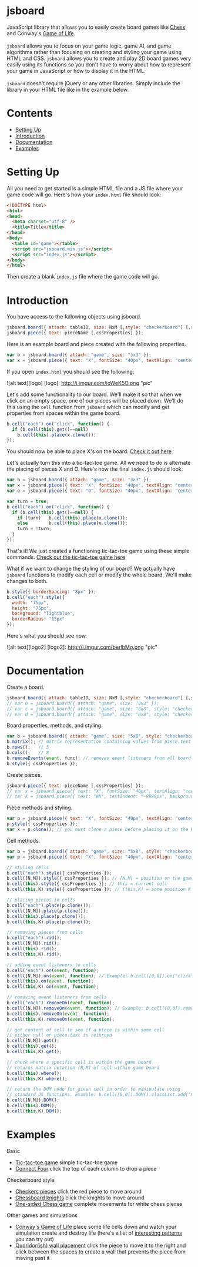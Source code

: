 # jsboard
JavaScript library that allows you to easily create board games like [Chess](http://danielborowski.com/jsboard/demo/demo8.html) and Conway's [Game of Life](http://danielborowski.com/jsboard/demo/demo9.html).
<br><br>
`jsboard` allows you to focus on your game logic, game AI, and game algorithms rather than focusing on creating and styling your game using HTML and CSS. `jsboard` allows you to create and play 2D board games very easily using its functions so you don't have to worry about how to represent your game in JavaScript or how to display it in the HTML. 
<br><br>
`jsboard` doesn't require jQuery or any other libraries. Simply include the library in your HTML file like in the example below.

# Contents

* [Setting Up](#setting-up)
* [Introduction](#introduction)
* [Documentation](#documentation)
* [Examples](#examples)

# Setting Up
All you need to get started is a simple HTML file and a JS file where your game code will go. Here's how your `index.html` file should look:

```html
<!DOCTYPE html>
<html>
<head>
  <meta charset="utf-8" />
  <title>Title</title>
</head>
<body>
  <table id='game'></table>
  <script src="jsboard.min.js"></script>
  <script src="index.js"></script>
</body>
</html>
```
Then create a blank `index.js` file where the game code will go.

# Introduction

You have access to the following objects using jsboard.

```javascript
jsboard.board({ attach: tableID, size: NxM [,style: "checkerboard"] [,stylePattern: [color1, color2]] });
jsboard.piece({ text: pieceName [,cssProperties] });
```

Here is an example board and piece created with the following properties.

```javascript
var b = jsboard.board({ attach: "game", size: "3x3" });
var x = jsboard.piece({ text: "X", fontSize: "40px", textAlign: "center" });
```
If you open `index.html` you should see the following:

![alt text][logo]
[logo]: http://i.imgur.com/ioWoK5O.png "pic"

Let's add some functionality to our board. We'll make it so that when we click on an empty space, one of our pieces will be placed down. We'll do this using the `cell` function from `jsboard` which can modify and get properties from spaces within the game board.

```javascript
b.cell("each").on("click", function() {
  if (b.cell(this).get()==null) 
    b.cell(this).place(x.clone());
});
```
You should now be able to place X's on the board. [Check it out here](http://danielborowski.com/jsboard/demo/demo1.html)

Let's actually turn this into a tic-tac-toe game. All we need to do is alternate the placing of pieces X and O. Here's how the final `index.js` should look.

```javascript
var b = jsboard.board({ attach: "game", size: "3x3" });
var x = jsboard.piece({ text: "X", fontSize: "40px", textAlign: "center" });
var o = jsboard.piece({ text: "O", fontSize: "40px", textAlign: "center"});

var turn = true;
b.cell("each").on("click", function() {
  if (b.cell(this).get()==null) {
    if (turn)   b.cell(this).place(x.clone());
    else        b.cell(this).place(o.clone()); 
    turn = !turn;
  }
});
```

That's it! We just created a functioning tic-tac-toe game using these simple commands. [Check out the tic-tac-toe game here](http://danielborowski.com/jsboard/demo/demo2.html)

What if we want to change the styling of our board? We actually have `jsboard` functions to modify each cell or modify the whole board. We'll make changes to both.

```javascript
b.style({ borderSpacing: "8px" });
b.cell("each").style({ 
  width: "75px", 
  height: "75px", 
  background: "lightblue", 
  borderRadius: "15px" 
});
```
Here's what you should see now.

![alt text][logo2]
[logo2]: http://i.imgur.com/berlbMg.png "pic"

# Documentation

Create a board.
```javascript
jsboard.board({ attach: tableID, size: NxM [,style: "checkerboard"] [,stylePattern: [color1, color2]] });
// var b = jsboard.board({ attach: "game", size: "3x3" }); 
// var c = jsboard.board({ attach: "game", size: "8x8", style: "checkerboard" }); 
// var d = jsboard.board({ attach: "game", size: "8x8", style: "checkerboard", stylePattern: ["blue","green"] }); 
```

Board properties, methods, and styling.
```javascript
var b = jsboard.board({ attach: "game", size: "5x8", style: "checkerboard" }); 
b.matrix(); // matrix representation containing values from piece.text or null
b.rows();   // 5
b.cols();   // 8
b.removeEvents(event, func); // removes event listeners from all board spaces (see chessknight example)
b.style({ cssProperties });
```

Create pieces.
```javascript
jsboard.piece({ text: pieceName [,cssProperties] });
// var x = jsboard.piece({ text: "X", fontSize: "40px", textAlign: "center" });
// var k = jsboard.piece({ text: "WK", textIndent: "-9999px", background: "url('images/white.png') no-repeat", width: "50px", height: "50px", margin: "0 auto" });
```
Piece methods and styling.
```javascript
var p = jsboard.piece({ text: "X", fontSize: "40px", textAlign: "center" });
p.style({ cssProperties });
var x = p.clone(); // you must clone a piece before placing it on the board because jsboard.piece only serves as a piece schema and clone() gets it ready for the DOM
```

Cell methods.
```javascript
var b = jsboard.board({ attach: "game", size: "5x8", style: "checkerboard" }); 
var p = jsboard.piece({ text: "X", fontSize: "40px", textAlign: "center" });

// styling cells
b.cell("each").style({ cssProperties });
b.cell([N,M]).style({ cssProperties }); // [N,M] = position on the game board using matrix notation
b.cell(this).style({ cssProperties }); // this = current cell 
b.cell(this,K).style({ cssProperties }); // (this,K) = some position K spaces from this cell. Example: b.cell(this,3) represents the cell 3 spaces to the right of this cell (see quoridorwalls example)

// placing pieces in cells
b.cell("each").place(p.clone());
b.cell([N,M]).place(p.clone());
b.cell(this).place(p.clone());
b.cell(this,K).place(p.clone());

// removing pieces from cells
b.cell("each").rid();
b.cell([N,M]).rid();
b.cell(this).rid();
b.cell(this,K).rid();

// adding event listeners to cells
b.cell("each").on(event, function); 
b.cell([N,M]).on(event, function); // Example: b.cell([0,0]).on("click", function() { alert("clicked!"); } );
b.cell(this).on(event, function);
b.cell(this,K).on(event, function);

// removing event listeners from cells
b.cell("each").removeOn(event, function); 
b.cell([N,M]).removeOn(event, function); // Example: b.cell([0,0]).removeOn("click", myFunc } ); 
b.cell(this).removeOn(event, function);
b.cell(this,K).removeOn(event, function);

// get content of cell to see if a piece is within some cell 
// either null or piece.text is returned
b.cell([N,M]).get();
b.cell(this).get();
b.cell(this,K).get();

// check where a specific cell is within the game board 
// returns matrix notation [N,M] of cell within game board
b.cell(this).where();
b.cell(this,K).where();

// return the DOM node for given cell in order to manipulate using
// standard JS functions. Example: b.cell([0,0]).DOM().classList.add("myclass"); 
b.cell([N,M]).DOM();
b.cell(this).DOM();
b.cell(this,K).DOM();
```
# Examples

Basic
* [Tic-tac-toe game](http://danielborowski.com/jsboard/demo/demo3.html) simple tic-tac-toe game
* [Connect Four](http://danielborowski.com/jsboard/demo/demo7.html) click the top of each column to drop a piece

Checkerboard style
* [Checkers pieces](http://danielborowski.com/jsboard/demo/demo4.html) click the red piece to move around
* [Chessboard knights](http://danielborowski.com/jsboard/demo/demo5.html) click the knights to move around
* [One-sided Chess game](http://danielborowski.com/jsboard/demo/demo8.html) complete movements for white chess pieces

Other games and simulations
* [Conway's Game of Life](http://danielborowski.com/jsboard/demo/demo9.html) place some life cells down and watch your simulation create and destroy life (here's a list of [interesting patterns](http://www.conwaylife.com/wiki/Category:Patterns) you can try out)
* [Quoridor(ish) wall placement](http://danielborowski.com/jsboard/demo/demo6.html) click the piece to move it to the right and click between the spaces to create a wall that prevents the piece from moving past it
